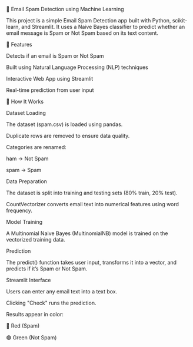 📧 Email Spam Detection using Machine Learning

This project is a simple Email Spam Detection app built with Python, scikit-learn, and Streamlit.
It uses a Naive Bayes classifier to predict whether an email message is Spam or Not Spam based on its text content.

🚀 Features

Detects if an email is Spam or Not Spam

Built using Natural Language Processing (NLP) techniques

Interactive Web App using Streamlit

Real-time prediction from user input

🧠 How It Works

Dataset Loading

The dataset (spam.csv) is loaded using pandas.

Duplicate rows are removed to ensure data quality.

Categories are renamed:

ham → Not Spam

spam → Spam

Data Preparation

The dataset is split into training and testing sets (80% train, 20% test).

CountVectorizer converts email text into numerical features using word frequency.

Model Training

A Multinomial Naive Bayes (MultinomialNB) model is trained on the vectorized training data.

Prediction

The predict() function takes user input, transforms it into a vector, and predicts if it’s Spam or Not Spam.

Streamlit Interface

Users can enter any email text into a text box.

Clicking "Check" runs the prediction.

Results appear in color:

🔴 Red (Spam)

🟢 Green (Not Spam)
